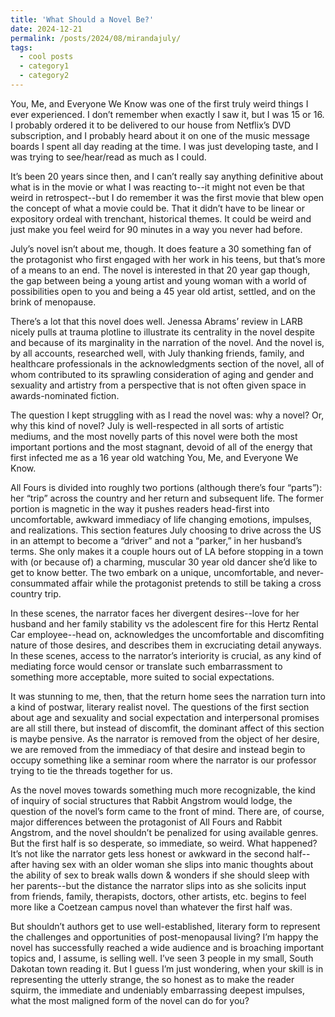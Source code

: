 ```yaml
---
title: 'What Should a Novel Be?'
date: 2024-12-21
permalink: /posts/2024/08/mirandajuly/
tags:
  - cool posts
  - category1
  - category2
---
```




You, Me, and Everyone We Know was one of the first truly weird things I ever experienced. I don’t remember when exactly I saw it, but I was 15 or 16. I probably ordered it to be delivered to our house from Netflix’s DVD subscription, and I probably heard about it on one of the music message boards I spent all day reading at the time. I was just developing taste, and I was trying to see/hear/read as much as I could.

It’s been 20 years since then, and I can’t really say anything definitive about what is in the movie or what I was reacting to--it might not even be that weird in retrospect--but I do remember it was the first movie that blew open the concept of what a movie could be. That it didn’t have to be linear or expository ordeal with trenchant, historical themes. It could be weird and just make you feel weird for 90 minutes in a way you never had before.

July’s novel isn’t about me, though. It does feature a 30 something fan of the protagonist who first engaged with her work in his teens, but that’s more of a means to an end. The novel is interested in that 20 year gap though, the gap between being a young artist and young woman with a world of possibilities open to you and being a 45 year old artist, settled, and on the brink of menopause. 

There’s a lot that this novel does well. Jenessa Abrams’ review in LARB nicely pulls at trauma plotline to illustrate its centrality in the novel despite and because of its marginality in the narration of the novel. And the novel is, by all accounts, researched well, with July thanking friends, family, and healthcare professionals in the acknowledgments section of the novel, all of whom contributed to its sprawling consideration of aging and gender and sexuality and artistry from a perspective that is not often given space in awards-nominated fiction.

The question I kept struggling with as I read the novel was: why a novel? Or, why this kind of novel? July is well-respected in all sorts of artistic mediums, and the most novelly parts of this novel were both the most important portions and the most stagnant, devoid of all of the energy that first infected me as a 16 year old watching You, Me, and Everyone We Know.

All Fours  is divided into roughly two portions (although there’s four “parts”): her “trip” across the country and her return and subsequent life. The former portion is magnetic in the way it pushes readers head-first into uncomfortable, awkward immediacy of life changing emotions, impulses, and realizations. This section features July choosing to drive across the US in an attempt to become a “driver” and not a “parker,” in her husband’s terms. She only makes it a couple hours out of LA before stopping in a town with (or because of) a charming, muscular 30 year old dancer she’d like to get to know better. The two embark on a unique, uncomfortable, and never-consummated affair while the protagonist pretends to still be taking a cross country trip. 

In these scenes, the narrator faces her divergent desires--love for her husband and her family stability vs the adolescent fire for this Hertz Rental Car employee--head on, acknowledges the uncomfortable and discomfiting nature of those desires, and describes them in excruciating detail anyways. In these scenes, access to the narrator’s interiority is crucial, as any kind of mediating force would censor or translate such embarrassment to something more acceptable, more suited to social expectations. 

It was stunning to me, then, that the return home sees the narration turn into a kind of postwar, literary realist novel. The questions of the first section about age and sexuality and social expectation and interpersonal promises are all still there, but instead of discomfit, the dominant affect of this section is maybe pensive. As the narrator is removed from the object of her desire, we are removed from the immediacy of that desire and instead begin to occupy something like a seminar room where the narrator is our professor trying to tie the threads together for us. 

As the novel moves towards something much more recognizable, the kind of inquiry of social structures that Rabbit Angstrom would lodge, the question of the novel’s form came to the front of mind. There are, of course, major differences between the protagonist of All Fours and Rabbit Angstrom, and the novel shouldn’t be penalized for using available genres. But the first half is so desperate, so immediate, so weird. What happened? It’s not like the narrator gets less honest or awkward in the second half--after having sex with an older woman she slips into manic thoughts about the ability of sex to break walls down & wonders if she should sleep with her parents--but the distance the narrator slips into as she solicits input from friends, family, therapists, doctors, other artists, etc. begins to feel more like a Coetzean campus novel than whatever the first half was.

But shouldn’t authors get to use well-established, literary form to represent the challenges and opportunities of post-menopausal living? I’m happy the novel has successfully reached a wide audience and is broaching important topics and, I assume, is selling well. I’ve seen 3 people in my small, South Dakotan town reading it. But I guess I’m just wondering, when your skill is in representing the utterly strange, the so honest as to make the reader squirm, the immediate and undeniably embarrassing deepest impulses, what the most maligned form of the novel can do for you?
